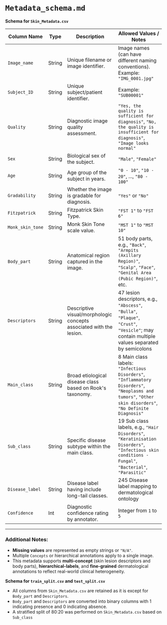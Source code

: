 
# `Metadata_schema.md`
**Schema for `Skin_Metadata.csv`**

| Column Name                       |    Type         |    Description                                                                                  |    Allowed Values / Notes                                                                                                                                         |
|-----------------------------------|--------------|----------------------------------------------------------------------------------------------|---------------------------------------------------------------------------------------------------------------------------------------------------------------|
| `Image_name`                      |    String       |    Unique filename or image identifier.                                                        |     Image names (can have different naming conventions). Example: `"IMG_0001.jpg"`                                                                                                                                       |
| `Subject_ID`                      |    String       |    Unique subject/patient identifier.                                                          |     Example: `"SUB00001"`                                                                                                    |
| `Quality`                         |    String       |    Diagnostic image quality assessment.                                                        |     `"Yes, the quality is sufficient for diagnosis"`, `"No, the quality is insufficient for diagnosis"`, `"Image looks normal"`                                   |
| `Sex`                             |    String       |    Biological sex of the subject.                                                              |     `"Male"`, `"Female"`                                                                                                                           |
| `Age`                             |    String       |    Age group of the subject in years.                                                          |     `"0 - 10"`, `"10 - 20"`, ..., `"80 - 100"`                                                                                                                     |
| `Gradability`                     |    String       |    Whether the image is gradable for diagnosis.                                                |     `"Yes"` or `"No"`                                                                                                              |
| `Fitzpatrick`                     |    String       |    Fitzpatrick Skin Type.                                                                      |     `"FST 1"` to `"FST 6"`                                                                                                                                         |
| `Monk_skin_tone`                  |    String       |    Monk Skin Tone scale value.                                                                 |     `"MST 1"` to `"MST 10"`                                                                                                                     |
| `Body_part`                       |    String       |    Anatomical region captured in the image.                                                    |     51 body parts, e.g., `"Back"`, `"Armpits (Axillary Region)"`, `"Scalp"`, `"Face"`, `"Genital Area (Pubic Region)"`, etc.                                     |
| `Descriptors`                        |    String       |    Descriptive visual/morphologic concepts associated with the lesion.                      |     47 lesion descriptors, e.g., `"Abscess"`, `"Bulla"`, `"Plaque"`, `"Crust"`, `"Vesicle"`; may contain multiple values separated by semicolons                                          |
| `Main_class` |    String     |    Broad etiological disease class based on Rook's taxonomy.                                   |     8 Main class labels: `"Infectious Disorders"`, `"Inflammatory Disorders"`, `"Neoplasms and tumors"`, `"Other skin disorders"`, `"No Definite Diagnosis"`                          |
| `Sub_class`                       |    String       |    Specific disease subtype within the main class.                                             |     19 Sub class labels, e.g., `"Hair Disorders"`, `"Keratinisation Disorders"`, `"Infectious skin conditions - Fungal"`, `"Bacterial"`, `"Parasitic"`                                  |
| `Disease_label`                   |    String       |    Disease label having include long-tail classes.                                             |     245 Disease label mapping to dermatological ontology                                                               |
| `Confidence`                      |    Int          |    Diagnostic confidence rating by annotator.                                                  |     Integer from `1` to `5`                                                                                                                                         |
---

### Additional Notes:

- **Missing values** are represented as empty strings or `"N/A"`.
- Multiple `Concepts` or hierarchical annotations apply to a single image.
- This metadata supports **multi-concept** (skin lesion descriptors and body parts), **hierarchical-labels**, and **fine-grained** dermatological annotations to reflect real-world clinical heterogeneity.


**Schema for `train_split.csv` and `test_split.csv`**

- All columns from `Skin_Metadata.csv` are retained as it is except for `Body_part` and `Descriptors`.
- `Body_part` and `Descriptors` are converted into binary columns with 1 indicating presence and 0 indicating absence.
- A stratified split of 80:20 was performed on `Skin_Metadata.csv` based on `Sub_class`
